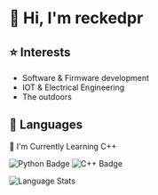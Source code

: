 # 👋 Hi, I'm reckedpr


## ⭐ Interests
- Software & Firmware development
- IOT & Electrical Engineering
- The outdoors

## 💾 Languages
🌱 I'm Currently Learning C++

![Python Badge](https://img.shields.io/badge/python-3776AB?style=for-the-badge&logo=python&logoColor=white)
![C++ Badge](https://img.shields.io/badge/C%2B%2B-00599C?style=for-the-badge&logo=c%2B%2B&logoColor=FFFFFF)

![Language Stats](https://github-readme-stats.vercel.app/api/top-langs/?username=reckedpr&layout=compact&theme=github_dark_dimmed&hide_border=true)
